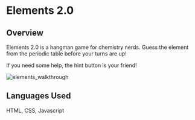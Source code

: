 # Elements 2.0

## Overview

Elements 2.0 is a hangman game for chemistry nerds. Guess the element from the periodic table before your turns are up!

If you need some help, the hint button is your friend!

![elements_walkthrough](https://user-images.githubusercontent.com/35474050/42596799-8d409ade-851c-11e8-9142-fda96ba48ba9.gif)

## Languages Used

HTML, CSS, Javascript
